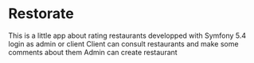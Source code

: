 # Restorate
This is a little app about rating restaurants developped with Symfony 5.4
login as admin or client 
Client can consult restaurants and make some comments about them 
Admin can create restaurant 
